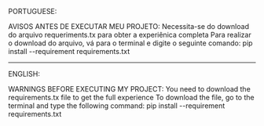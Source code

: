 PORTUGUESE:

AVISOS ANTES DE EXECUTAR MEU PROJETO:
Necessita-se do download do arquivo requeriments.tx para obter a experiênica completa
Para realizar o download do arquivo, vá para o terminal e digite o seguinte comando: pip install --requirement requirements.txt


--------------------------------------------------------------------------------------------------------------------------------------------------------------
ENGLISH:

WARNINGS BEFORE EXECUTING MY PROJECT:
You need to download the requirements.tx file to get the full experience
To download the file, go to the terminal and type the following command: pip install --requirement requirements.txt